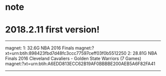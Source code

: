 # note
# 2018.2.11 first version!
----------------------------------------
magnet:
1: 32.6G NBA 2016 Finals
magnet:?xt=urn:btih:898423fbd7d48fc3ccc77597ceff03f0b5512250
2: 28.81G NBA Finals 2016 Cleveland Cavaliers - Golden State Warriors (7 Games)
magnet:?xt=urn:btih:A6EDD813ECC62B19AF0BBBBE200AEB5A6F82FA41












---------------------------------------
